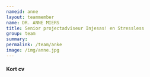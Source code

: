 ```yaml
---
nameid: anne
layout: teammember
name: DR. ANNE MIERS
title: Senior projectadviseur Injesas! en Stressless
group: team
summary: 
permalink: /team/anke
image: /img/anne.jpg
---
```


#### Kort cv
